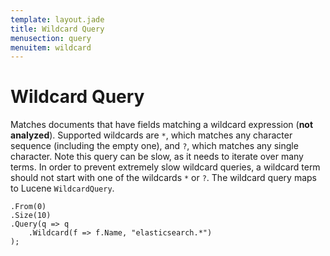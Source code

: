 ```yaml
---
template: layout.jade
title: Wildcard Query
menusection: query
menuitem: wildcard
---
```


# Wildcard Query

Matches documents that have fields matching a wildcard expression (**not analyzed**). Supported wildcards are `*`, which matches any character sequence (including the empty one), and `?`, which matches any single character. Note this query can be slow, as it needs to iterate over many terms. In order to prevent extremely slow wildcard queries, a wildcard term should not start with one of the wildcards `*` or `?`. The wildcard query maps to Lucene `WildcardQuery`.

	.From(0)
	.Size(10)
	.Query(q => q
		.Wildcard(f => f.Name, "elasticsearch.*")
	);